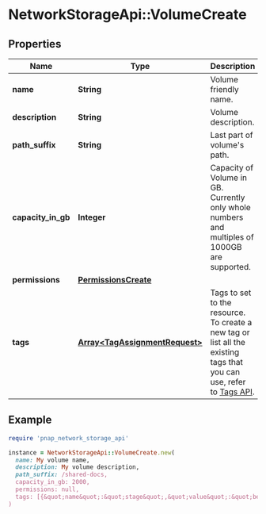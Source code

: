 # NetworkStorageApi::VolumeCreate

## Properties

| Name | Type | Description | Notes |
| ---- | ---- | ----------- | ----- |
| **name** | **String** | Volume friendly name. |  |
| **description** | **String** | Volume description. | [optional] |
| **path_suffix** | **String** | Last part of volume&#39;s path. | [optional] |
| **capacity_in_gb** | **Integer** | Capacity of Volume in GB. Currently only whole numbers and multiples of 1000GB are supported. |  |
| **permissions** | [**PermissionsCreate**](PermissionsCreate.md) |  | [optional] |
| **tags** | [**Array&lt;TagAssignmentRequest&gt;**](TagAssignmentRequest.md) | Tags to set to the resource. To create a new tag or list all the existing tags that you can use, refer to [Tags API](https://developers.phoenixnap.com/docs/tags/1/overview). | [optional] |

## Example

```ruby
require 'pnap_network_storage_api'

instance = NetworkStorageApi::VolumeCreate.new(
  name: My volume name,
  description: My volume description,
  path_suffix: /shared-docs,
  capacity_in_gb: 2000,
  permissions: null,
  tags: [{&quot;name&quot;:&quot;stage&quot;,&quot;value&quot;:&quot;beta&quot;},{&quot;name&quot;:&quot;group&quot;,&quot;value&quot;:&quot;discounted&quot;}]
)
```

